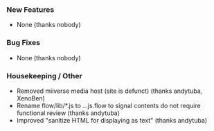 ### New Features

- None (thanks nobody)

### Bug Fixes

- None (thanks nobody)

### Housekeeping / Other

- Removed miiverse media host (site is defunct) (thanks andytuba, XenoBen)
- Rename flow/lib/*.js to ...js.flow to signal contents do not require functional review (thanks andytuba)
- Improved "sanitize HTML for displaying as text" (thanks andytuba)
